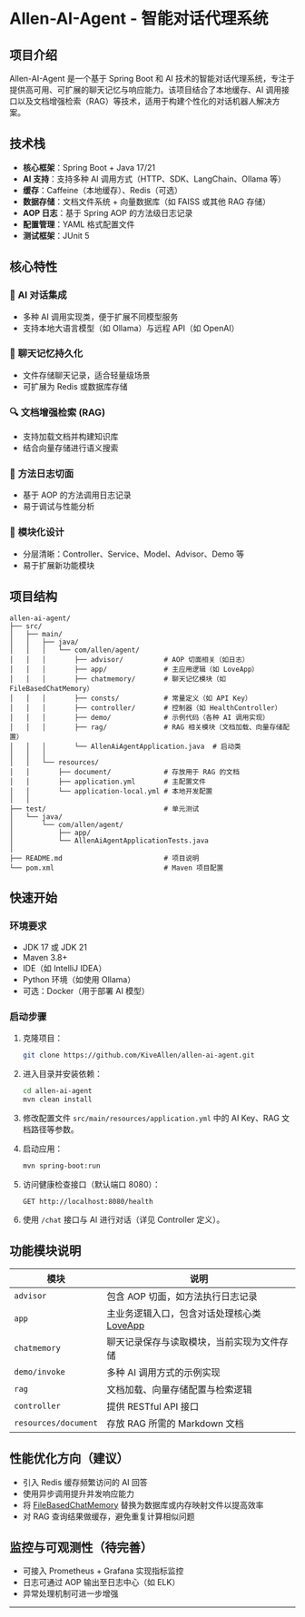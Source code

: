 # Allen-AI-Agent - 智能对话代理系统

## 项目介绍

Allen-AI-Agent 是一个基于 Spring Boot 和 AI 技术的智能对话代理系统，专注于提供高可用、可扩展的聊天记忆与响应能力。该项目结合了本地缓存、AI 调用接口以及文档增强检索（RAG）等技术，适用于构建个性化的对话机器人解决方案。

## 技术栈

- **核心框架**：Spring Boot + Java 17/21
- **AI 支持**：支持多种 AI 调用方式（HTTP、SDK、LangChain、Ollama 等）
- **缓存**：Caffeine（本地缓存）、Redis（可选）
- **数据存储**：文档文件系统 + 向量数据库（如 FAISS 或其他 RAG 存储）
- **AOP 日志**：基于 Spring AOP 的方法级日志记录
- **配置管理**：YAML 格式配置文件
- **测试框架**：JUnit 5

## 核心特性

### 🧠 **AI 对话集成**
- 多种 AI 调用实现类，便于扩展不同模型服务
- 支持本地大语言模型（如 Ollama）与远程 API（如 OpenAI）

### 💬 **聊天记忆持久化**
- 文件存储聊天记录，适合轻量级场景
- 可扩展为 Redis 或数据库存储

### 🔍 **文档增强检索 (RAG)**
- 支持加载文档并构建知识库
- 结合向量存储进行语义搜索

### 📝 **方法日志切面**
- 基于 AOP 的方法调用日志记录
- 易于调试与性能分析

### 🚀 **模块化设计**
- 分层清晰：Controller、Service、Model、Advisor、Demo 等
- 易于扩展新功能模块

## 项目结构

```
allen-ai-agent/
├── src/
│   ├── main/
│   │   ├── java/
│   │   │   └── com/allen/agent/
│   │   │       ├── advisor/          # AOP 切面相关（如日志）
│   │   │       ├── app/              # 主应用逻辑（如 LoveApp）
│   │   │       ├── chatmemory/       # 聊天记忆模块（如 FileBasedChatMemory）
│   │   │       ├── consts/           # 常量定义（如 API Key）
│   │   │       ├── controller/       # 控制器（如 HealthController）
│   │   │       ├── demo/             # 示例代码（各种 AI 调用实现）
│   │   │       ├── rag/              # RAG 相关模块（文档加载、向量存储配置）
│   │   │       └── AllenAiAgentApplication.java  # 启动类
│   │   │
│   │   └── resources/
│   │       ├── document/             # 存放用于 RAG 的文档
│   │       ├── application.yml       # 主配置文件
│   │       └── application-local.yml # 本地开发配置
│   │
├── test/                             # 单元测试
│   └── java/
│       └── com/allen/agent/
│           ├── app/
│           └── AllenAiAgentApplicationTests.java
│
├── README.md                         # 项目说明
└── pom.xml                           # Maven 项目配置
```


## 快速开始

### 环境要求

- JDK 17 或 JDK 21
- Maven 3.8+
- IDE（如 IntelliJ IDEA）
- Python 环境（如使用 Ollama）
- 可选：Docker（用于部署 AI 模型）

### 启动步骤

1. 克隆项目：
   ```bash
   git clone https://github.com/KiveAllen/allen-ai-agent.git
   ```


2. 进入目录并安装依赖：
   ```bash
   cd allen-ai-agent
   mvn clean install
   ```


3. 修改配置文件 `src/main/resources/application.yml` 中的 AI Key、RAG 文档路径等参数。

4. 启动应用：
   ```bash
   mvn spring-boot:run
   ```


5. 访问健康检查接口（默认端口 8080）：
   ```
   GET http://localhost:8080/health
   ```


6. 使用 `/chat` 接口与 AI 进行对话（详见 Controller 定义）。

## 功能模块说明

| 模块 | 说明 |
|------|------|
| `advisor` | 包含 AOP 切面，如方法执行日志记录 |
| `app` | 主业务逻辑入口，包含对话处理核心类 [LoveApp](file://E:\code\allen-ai-agent\src\main\java\com\allen\agent\app\LoveApp.java#L20-L83) |
| `chatmemory` | 聊天记录保存与读取模块，当前实现为文件存储 |
| `demo/invoke` | 多种 AI 调用方式的示例实现 |
| `rag` | 文档加载、向量存储配置与检索逻辑 |
| `controller` | 提供 RESTful API 接口 |
| `resources/document` | 存放 RAG 所需的 Markdown 文档 |

## 性能优化方向（建议）

- 引入 Redis 缓存频繁访问的 AI 回答
- 使用异步调用提升并发响应能力
- 将 [FileBasedChatMemory](file://E:\code\allen-ai-agent\src\main\java\com\allen\agent\chatmemory\FileBasedChatMemory.java#L19-L88) 替换为数据库或内存映射文件以提高效率
- 对 RAG 查询结果做缓存，避免重复计算相似问题

## 监控与可观测性（待完善）

- 可接入 Prometheus + Grafana 实现指标监控
- 日志可通过 AOP 输出至日志中心（如 ELK）
- 异常处理机制可进一步增强

---